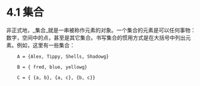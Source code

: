 # 4.1 集合

非正式地，_集合_就是一串被称作元素的对象。一个集合的元素是可以任何事物：数字，空间中的点，甚至是其它集合。书写集合的惯用方式是在大括号中列出元素。例如，这里有一些集合：

        A = {Alex, Tippy, Shells, Shadowg}

        B = { fred, blue, yellowg}

        C = { {a, b}, {a, c}, {b, c}}

